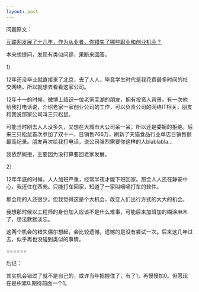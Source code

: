 ```yaml
---
layout: post
---
```


问题原文：

[互联网发展了十几年，作为从业者，你错失了哪些职业和创业机会？](https://www.zhihu.com/question/19590885/answer/100653862)

本来想提问，发现有类似问题，果断来回答。

1）

12年还没毕业就直接来了北京，去了人人，毕竟学生时代是我花费最多时间的社交网络，所以就想去看看这家公司。

12年十一的时候，微博上结识一位老家芜湖的朋友，拥有投资人背景。有一次他给我打电话说，介绍老家一家创业公司的工作，可以负责公司的网络IT相关，朋友和我说那家公司叫三只松鼠。

可能当时刚去人人没多久，又想在大城市大公司呆一呆，所以还是委婉的拒绝。后来三只松鼠首次参加了双十一，日销售766万，刷新了天猫食品行业单店日销售额最高纪录。朋友再次给我打电话，说公司强烈需要你这样的人blablabla...

我依然婉拒，主要因为没打算要回老家发展。

2）

12年年底的时候，人人加班严重，经常半夜才能下班回家。那会人人还在静安中心，我还住在西苑。只能打车回家，知道了一家叫嘀嘀打车的软件。

那会用的人还很少。但我觉得这是个大机会，改变人们出行方式的大大的机会。

我想那时候以工程师的身份加入应该不是什么难事，可能后来加班加的糊涂麻木了，想法默默淡忘。

这两个机会的错失偶尔想起，会比较遗憾，遗憾的是没有尝试一次。后来这几年过去，似乎再也没碰到类似的事情。

======

后记：

其实机会错过了就不是自己的，或许当年把握住了，有了1，再慢慢加0。但愿现在是积累0.期待前面一个1。